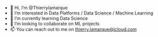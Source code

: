 - 👋 Hi, I’m @Thierrylamarque
- 👀 I’m interested in Data Platforms / Data Science / Machine Learning
- 🌱 I’m currently learning Data Science
- 💞️ I’m looking to collaborate on ML projects
- 📫 You can reach out to me on thierry.lamarque@icloud.com

<!---
Thierrylamarque/Thierrylamarque is a ✨ special ✨ repository because its `README.md` (this file) appears on your GitHub profile.
You can click the Preview link to take a look at your changes.
--->
